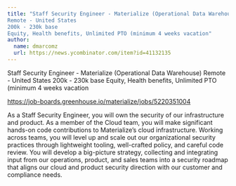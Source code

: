 ```yaml
---
title: "Staff Security Engineer - Materialize (Operational Data Warehouse) 
Remote - United States 
200k - 230k base 
Equity, Health benefits, Unlimited PTO (minimum 4 weeks vacation"
author:
  name: dmarcomz
  url: https://news.ycombinator.com/item?id=41132135
---
```

Staff Security Engineer - Materialize (Operational Data Warehouse) 
Remote - United States 
200k - 230k base 
Equity, Health benefits, Unlimited PTO (minimum 4 weeks vacation

<a href="https:&#x2F;&#x2F;job-boards.greenhouse.io&#x2F;materialize&#x2F;jobs&#x2F;5220351004" rel="nofollow">https:&#x2F;&#x2F;job-boards.greenhouse.io&#x2F;materialize&#x2F;jobs&#x2F;5220351004</a>

As a Staff Security Engineer, you will own the security of our infrastructure and product. As a member of the Cloud team, you will make significant hands-on code contributions to Materialize’s cloud infrastructure. Working across teams, you will level up and scale out our organizational security practices through lightweight tooling, well-crafted policy, and careful code review. You will develop a big-picture strategy, collecting and integrating input from our operations, product, and sales teams into a security roadmap that aligns our cloud and product security direction with our customer and compliance needs.
